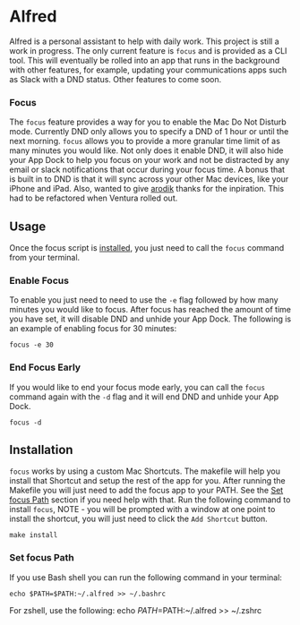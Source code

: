 # Alfred
Alfred is a personal assistant to help with daily work. This project is still a work in progress. The only current feature is `focus` and is provided as a CLI tool. This will eventually be rolled into an app that runs in the background with other features, for example, updating your communications apps such as Slack with a DND status. Other features to come soon.

### Focus
The `focus` feature provides a way for you to enable the Mac Do Not Disturb mode. Currently DND only allows you to specify a DND of 1 hour or until the next morning. `focus` allows you to provide a more granular time limit of as many minutes you would like. Not only does it enable DND, it will also hide your App Dock to help you focus on your work and not be distracted by any email or slack notifications that occur during your focus time. A bonus that is built in to DND is that it will sync across your other Mac devices, like your iPhone and iPad. Also, wanted to give [arodik](https://github.com/arodik) thanks for the inpiration. This had to be refactored when Ventura rolled out.

## Usage
Once the focus script is [installed](#installation), you just need to call the `focus` command from your terminal.
### Enable Focus
To enable you just need to need to use the `-e` flag followed by how many minutes you would like to focus. After focus has reached the amount of time you have set, it will disable DND and unhide your App Dock. The following is an example of enabling focus for 30 minutes:
```
focus -e 30
```
### End Focus Early
If you would like to end your focus mode early, you can call the `focus` command again with the `-d` flag and it will end DND and unhide your App Dock.
```
focus -d
```

## Installation
`focus` works by using a custom Mac Shortcuts. The makefile will help you install that Shortcut and setup the rest of the app for you. After running the Makefile you will just need to add the focus app to your PATH. See the [Set focus Path](#set-focus-path) section if you need help with that. Run the following command to install `focus`, NOTE - you will be prompted with a window at one point to install the shortcut, you will just need to click the `Add Shortcut` button.
```
make install
```

### Set focus Path
If you use Bash shell you can run the following command in your terminal:
```
echo $PATH=$PATH:~/.alfred >> ~/.bashrc
```
For zshell, use the following:
echo $PATH=$PATH:~/.alfred >> ~/.zshrc